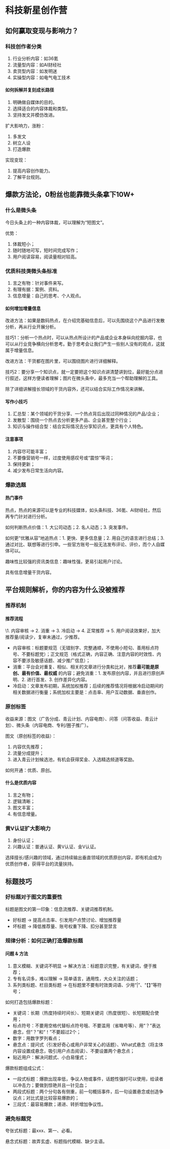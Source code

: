 # 科技新星创作营
## 如何赢取变现与影响力？
### 科技创作者分类
1. 行业分析内容：如36氪
2. 流量型内容：如AI财经社
3. 卖货型内容：如发明迷
4. 实操型内容：如电气电工技术

#### 如何拆解并复刻成长路径
1. 明确做自媒体的目的。
2. 选择适合的内容体裁和类型。
3. 坚持发文并模仿改进。

扩大影响力，涨粉：
1. 多发文
2. 树立人设
3. 打造爆款

实现变现：
1. 提高内容创作能力。
2. 了解平台规则。
## 爆款方法论，0粉丝也能靠微头条拿下10W+
### 什么是微头条
今日头条上的一种内容体裁，可以理解为“短图文”。

优势：
1. 体裁短小；
2. 随时随地可写，短时间完成写作；
3. 用户阅读容易，阅读量相对较高。

### 优质科技类微头条标准
1. 言之有物：针对事件来写。
2. 有理有据：案例、资料。
3. 信息增量：自己的思考、个人观点。

#### 如何增加增量信息
改进方法：如果是数码热点，在介绍完基础信息后，可以先围绕这个产品进行发散分析，再从行业开展分析。

技巧1：分析一个热点时，可以从热点所设计的产品或企业本身纵向挖掘内容，也可以从行业竞争横向分析思考。勤于思考会让我们产生一些别人没有的观点，这就属于增量信息。

改进方法：干货都在图片里，可以围绕图片进行详细解释。

技巧2：要分享一个知识点，就一定要把这个知识点讲清楚讲到位，最好能分点进行叙述，这样方便读者理解；图片在微头条中，最多充当一个帮助理解的工具。

除了详细讲解擅长领域的干货内容外，还可以结合实际工作情况来讲解。

#### 写作小技巧
1. 汇总型：某个领域的干货分享、一个热点背后出现过同种情况的产品/企业；
2. 发散型：围绕一个热点去分析更多产品、企业甚至整个行业；
3. 知识与操作结合型：结合实际情况去分享知识点，更具有个人特色。

#### 注意事项
1. 内容尽可能丰富；
2. 不要像营销号一样，过度使用感叹号或“震惊”等词；
3. 保持更新；
4. 减少发布日常生活向内容。

### 爆款选题
#### 热门事件
热点，热点的来源可以是专业的科技媒体，如头条科技、36氪、AI财经社，然后再专门针对进行分析。

如何判断热点价值：1. 大公司动态；2. 名人动态；3. 突发事件。

如何更“优雅从容”地追热点：1. 更快、更多信息量；2. 用自己的语言进行总结；3. 通过对比、联想等进行引申。一些官方账号一般无法发布评论、评价，而个人自媒体可以。

趣味性比较强的资讯类信息：趣味性强，更易引起用户讨论。

具有信息增量干货内容。

## 平台规则解析，你的内容为什么没被推荐
### 推荐机制
#### 推荐流程
\1. 内容审核 -> 2. 消重 -> 3. 冷启动 -> 4. 正常推荐 -> 5. 用户阅读效果好，加大推荐量/阅读少，复审未通过，少推荐。

* 内容审核：标题要规范（无错别字、完整通顺，不使用小短句、善用标点符号、不要标题党）；正文规范（格式正确，内容正确、注意内容的时效性、内容不要涉及敏感话题、减少推广信息）；
* 消重：平台会对重复、相似、相关的文章进行分类和比对，推荐**最可能是原创、最有价值、最权威** 的内容；避免消重：1. 发布原创内容，并且进行原创声明、2. 进行首发、3. 创作差异化内容。
* 冷启动：文章发布初期，系统加权推荐；后续的推荐情况将根据冷启动期间的相关数据进行衡量；系统加权主要是：点击率、用户互动数据、垂直创作。
### 原创标签
收益来源：图文（广告分成、青云计划、内容电商）、问答（问答收益、青云计划）、微头条（内容电商、专利/圈子推广）。

图文（原创标签的收益）：
1. 内容优先推荐；
2. 流量分成提升；
3. 进入青云计划候选池，有机会获得奖金、入选精选频道等奖励。

如何开通：优质、原创。

#### 什么是优质内容
1. 言之有物；
2. 逻辑清晰；
3. 图文丰富；
4. 有信息增量。
### 黄V认证扩大影响力
1. 身份认证；
2. 兴趣认证：普通认证、黄V认证、金V认证。

选择擅长/感兴趣的领域，通过持续输出垂直领域的优质原创内容，即有机会成为优质创作者，获得平台的流量扶持。

## 标题技巧
### 好标题对于图文的重要性
标题是图文的第一印象：信息流推荐、关键词推荐机制。

* 好标题 -> 提高点击率、引发用户点赞讨论、增加推荐量
* 坏标题 -> 降低推荐量、账号权重下降、扣分甚至禁言

### 规律分析：如何正确打造爆款标题
#### 问题 & 方法
1. 意义模糊、关键词不明显 -> 解决方法：标题意识完整，有关键词，便于推荐；
2. 专有名词多，难以理解 -> 简单语言，通用性，大众关注的话题；
3. 系列类标题、栏目类标题 -> 在标题里不要有时效类词语、少用“|”、“【】”等符号；

如何打造包括爆款标题：
* 关键词：长期（热度持续时间长）、短期关键词（热度很短）、长短期配合使用；
* 标点符号：不要用空格代替标点符号哦、不要滥用（省略号等）、用“？”表达悬念，但“？”和“！”不要超过2个；
* 数字：用数字罗列看点；
* 悬念点：提问式（引发好奇心或用户非常关心的话题）、What式悬念（将主体内容设置成悬念，吸引用户点击阅读）、不要设置两个悬念点；
* 贴近用户：解决问题式、小白易懂式；

爆款标题组成公式：
* 一段式标题：爆款出现率低，争议人物或事件，话题性强时可以使用，给读者以冲击力；要做到惊艳并且一针见血；
* 两段式标题：两个分句各有侧重，前一句概括事件，后一句设置悬念或创造争议点；对比式是比较容易爆款的；
* 三段式：最容易爆款；递进、转折增加争议性。
### 避免标题党
夸张式标题：最xxx、第一、必看。

悬念式标题：故弄玄虚、标题指代模糊、缺少主语。
